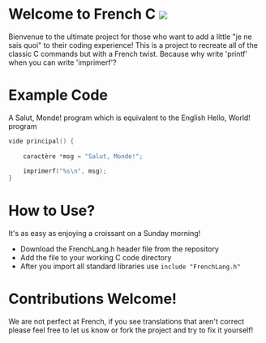 # Welcome to French C ![](https://github.com/stevenrskelton/flag-icon/blob/master/png/36/country-4x3/fr.png)

Bienvenue to the ultimate project for those who want to add a little "je ne sais quoi" to their coding experience! This is a project to recreate all of the classic C commands but with a French twist. Because why write 'printf' when you can write 'imprimerf'?

# Example Code

A Salut, Monde! program which is equivalent to the English Hello, World! program

````c
vide principal() {
    
    caractère *msg = "Salut, Monde!";

    imprimerf("%s\n", msg);
}
````

# How to Use?

It's as easy as enjoying a croissant on a Sunday morning!

- Download the FrenchLang.h header file from the repository
- Add the file to your working C code directory
- After you import all standard libraries use ```include "FrenchLang.h"```

# Contributions Welcome!

We are not perfect at French, if you see translations that aren't correct please feel free to let us know or fork the project and try to fix it yourself!
